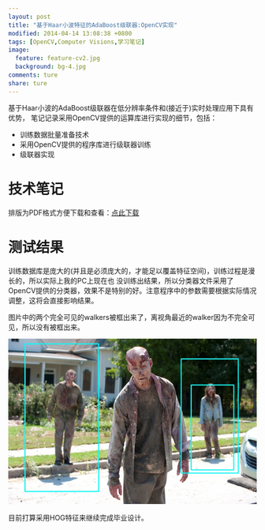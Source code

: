 ```yaml
---
layout: post
title: "基于Haar小波特征的AdaBoost级联器:OpenCV实现"
modified: 2014-04-14 13:08:38 +0800
tags: [OpenCV,Computer Visions,学习笔记]
image:
  feature: feature-cv2.jpg
  background: bg-4.jpg
comments: ture
share: ture
---
```

基于Haar小波的AdaBoost级联器在低分辨率条件和(接近于)实时处理应用下具有优势，
笔记记录采用OpenCV提供的运算库进行实现的细节，包括：

* 训练数据批量准备技术
* 采用OpenCV提供的程序库进行级联器训练
* 级联器实现

# 技术笔记
排版为PDF格式方便下载和查看：[点此下载](/assets/pdf/HaarTechNotes.pdf)

# 测试结果
训练数据库是庞大的(并且是必须庞大的，才能足以覆盖特征空间)，训练过程是漫长的，所以实际上我的PC上现在也
没训练出结果，所以分类器文件采用了OpenCV提供的分类器，效果不是特别的好。注意程序中的参数需要根据实际情况
调整，这将会直接影响结果。

图片中的两个完全可见的walkers被框出来了，离视角最近的walker因为不完全可见，所以没有被框出来。

![Haar Output](/images/HaarCascader/haaroutput.jpg)

目前打算采用HOG特征来继续完成毕业设计。
